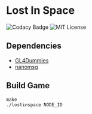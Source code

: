 # Lost In Space

![Codacy Badge](https://api.codacy.com/project/badge/Grade/35f56fe893724fb191f8de137196fda1)
![MIT License](https://img.shields.io/badge/license-MIT-blue.svg)

## Dependencies

-   [GL4Dummies](https://www.github.com/noalien/gl4dummies)  
-   [nanomsg](https://www.github.com/nanomsg/nanomsg)  

## Build Game

```shell
make
./lostinspace NODE_ID
```
